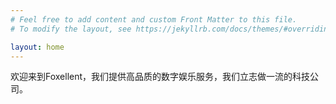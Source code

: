```yaml
---
# Feel free to add content and custom Front Matter to this file.
# To modify the layout, see https://jekyllrb.com/docs/themes/#overriding-theme-defaults

layout: home
---
```

欢迎来到Foxellent，我们提供高品质的数字娱乐服务，我们立志做一流的科技公司。